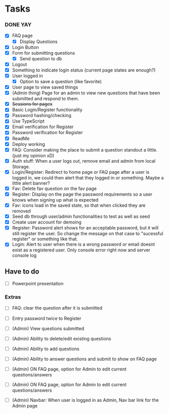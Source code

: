 # Tasks

### DONE YAY

-   [x] FAQ page
    -   [x] Display Questions
-   [x] Login Button
-   [x] Form for submitting questions
    -   [x] Send question to db
-   [x] Logout
-   [x] Something to indicate login status (current page states are enough?)
-   [x] User logged in
    -   [x] Option to save a question (like favorite)
-   [x] User page to view saved things
-   [x] (Admin thing) Page for an admin to view new questions that have been submitted and respond to them.
-   [x] ~~Sessions for pages~~
-   [x] Basic Login/Register functionality
-   [x] Password hashing/checking
-   [x] Use TypeScript
-   [x] Email verification for Register
-   [x] Password verification for Register
-   [x] ReadMe
-   [x] Deploy working
-   [x] FAQ: Consider making the place to submit a question standout a little. (just my opinion xD)
-   [x] Auth stuff: When a user logs out, remove email and admin from local Storage.
-   [x] Login/Register: Redirect to home page or FAQ page after a user is logged in, we could then alert that they logged in or something. Maybe a little alert banner?
-   [x] Fav: Delete fav question on the fav page
-   [x] Register: Display on the page the password requirements so a user knows when signing up what is expected
-   [x] Fav: icons load in the saved state, so that when clicked they are removed
-   [x] Seed db through user/admin functionalities to test as well as seed
-   [x] Create user account for demoing
-   [x] Register: Password alert shows for an acceptable password, but it will still register the user. So change the message on that case to "sucessful register" or something like that.
-   [x] Login: Alert to user when there is a wrong password or email doesnt exist as a registered user. Only console error right now and server console log

## Have to do

-   [ ] Powerpoint presentation

### Extras
-   [ ] FAQ: clear the question after it is submitted
-   [ ] Entry password twice to Register

-   [ ] (Admin) View questions submitted
-   [ ] (Admin) Ability to delete/edit existing questions
-   [ ] (Admin) Ability to add questions
-   [ ] (Admin) Ability to answer questions and submit to show on FAQ page
-   [ ] (Admin) ON FAQ page, option for Admin to edit current questions/answers
-   [ ] (Admin) ON FAQ page, option for Admin to edit current questions/answers
-   [ ] (Admin) Navbar: When user is logged in as Admin, Nav bar link for the Admin page
